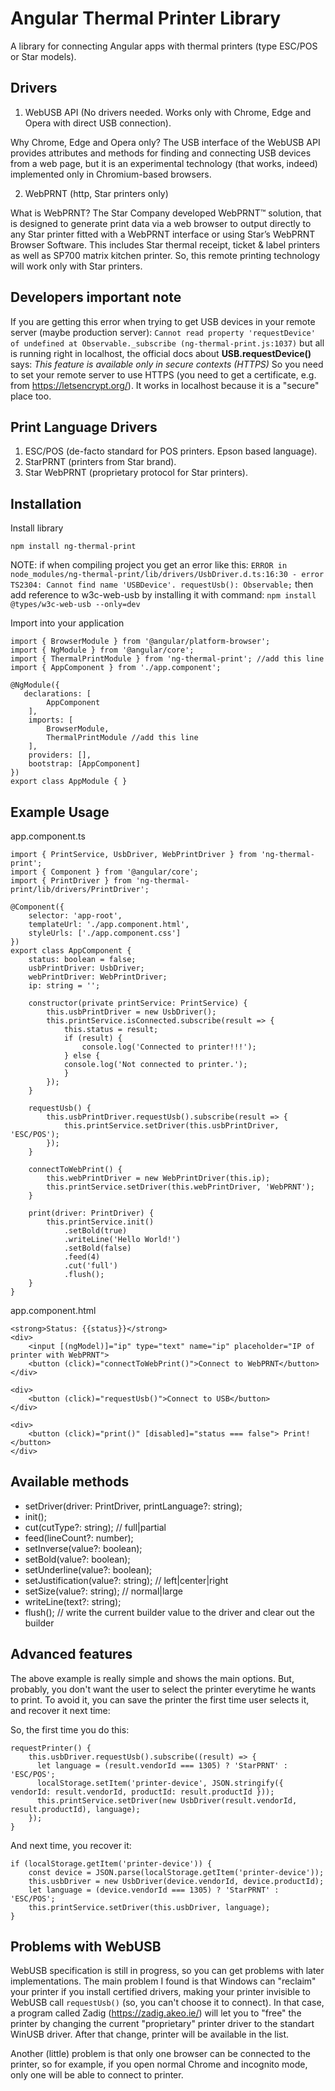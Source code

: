 
# Angular Thermal Printer Library

A library for connecting Angular apps with thermal printers (type ESC/POS or Star models).

## Drivers

1. WebUSB API (No drivers needed. Works only with Chrome, Edge and Opera with direct USB connection).

Why Chrome, Edge and Opera only? The USB interface of the WebUSB API provides attributes and methods for finding and connecting USB devices from a web page, but it is an experimental technology (that works, indeed) implemented only in Chromium-based browsers.

2. WebPRNT (http, Star printers only)

What is WebPRNT? The Star Company developed WebPRNT™ solution, that is designed to generate print data via a web browser to output directly to any Star printer fitted with a WebPRNT interface or using Star’s WebPRNT Browser Software. This includes Star thermal receipt, ticket & label printers as well as SP700 matrix kitchen printer. So, this remote printing technology will work only with Star printers.

## Developers important note

If you are getting this error when trying to get USB devices in your remote server (maybe production server):
`Cannot read property 'requestDevice' of undefined at Observable._subscribe (ng-thermal-print.js:1037)`
but all is running right in localhost, the official docs about **USB.requestDevice()** says: _This feature is available only in secure contexts (HTTPS)_
So you need to set your remote server to use HTTPS (you need to get a certificate, e.g. from https://letsencrypt.org/). It works in localhost because it is a "secure" place too.

## Print Language Drivers

1. ESC/POS (de-facto standard for POS printers. Epson based language).
2. StarPRNT (printers from Star brand).
3. Star WebPRNT (proprietary protocol for Star printers).

## Installation

Install library

`npm install ng-thermal-print`

NOTE: if when compiling project you get an error like this:
`ERROR in node_modules/ng-thermal-print/lib/drivers/UsbDriver.d.ts:16:30 - error TS2304: Cannot find name 'USBDevice'. requestUsb(): Observable;`
then add reference to w3c-web-usb by installing it with command: `npm install @types/w3c-web-usb --only=dev`

Import into your application

    import { BrowserModule } from '@angular/platform-browser';
    import { NgModule } from '@angular/core';
    import { ThermalPrintModule } from 'ng-thermal-print'; //add this line
    import { AppComponent } from './app.component';

    @NgModule({
       declarations: [
            AppComponent
        ],
        imports: [
            BrowserModule,
            ThermalPrintModule //add this line
        ],
        providers: [],
        bootstrap: [AppComponent]
    })
    export class AppModule { }

## Example Usage

app.component.ts

    import { PrintService, UsbDriver, WebPrintDriver } from 'ng-thermal-print';
    import { Component } from '@angular/core';
    import { PrintDriver } from 'ng-thermal-print/lib/drivers/PrintDriver';

    @Component({
        selector: 'app-root',
        templateUrl: './app.component.html',
        styleUrls: ['./app.component.css']
    })
    export class AppComponent {
        status: boolean = false;
        usbPrintDriver: UsbDriver;
        webPrintDriver: WebPrintDriver;
        ip: string = '';

        constructor(private printService: PrintService) {
            this.usbPrintDriver = new UsbDriver();
            this.printService.isConnected.subscribe(result => {
                this.status = result;
                if (result) {
                    console.log('Connected to printer!!!');
                } else {
                console.log('Not connected to printer.');
                }
            });
        }

        requestUsb() {
            this.usbPrintDriver.requestUsb().subscribe(result => {
                this.printService.setDriver(this.usbPrintDriver, 'ESC/POS');
            });
        }

        connectToWebPrint() {
            this.webPrintDriver = new WebPrintDriver(this.ip);
            this.printService.setDriver(this.webPrintDriver, 'WebPRNT');
        }

        print(driver: PrintDriver) {
            this.printService.init()
                .setBold(true)
                .writeLine('Hello World!')
                .setBold(false)
                .feed(4)
                .cut('full')
                .flush();
        }
    }

app.component.html

    <strong>Status: {{status}}</strong>
    <div>
        <input [(ngModel)]="ip" type="text" name="ip" placeholder="IP of printer with WebPRNT">
        <button (click)="connectToWebPrint()">Connect to WebPRNT</button>
    </div>

    <div>
        <button (click)="requestUsb()">Connect to USB</button>
    </div>

    <div>
        <button (click)="print()" [disabled]="status === false"> Print!</button>
    </div>

## Available methods

* setDriver(driver: PrintDriver, printLanguage?: string);
* init();
* cut(cutType?: string); // full|partial
* feed(lineCount?: number);
* setInverse(value?: boolean);
* setBold(value?: boolean);
* setUnderline(value?: boolean);
* setJustification(value?: string); // left|center|right
* setSize(value?: string); // normal|large
* writeLine(text?: string);
* flush(); // write the current builder value to the driver and clear out the builder

## Advanced features

The above example is really simple and shows the main options. But, probably, you don't want the user to select the printer everytime he wants to print. To avoid it, you can save the printer the first time user selects it, and recover it next time:

So, the first time you do this:
  
    requestPrinter() {
        this.usbDriver.requestUsb().subscribe((result) => {
          let language = (result.vendorId === 1305) ? 'StarPRNT' : 'ESC/POS';
          localStorage.setItem('printer-device', JSON.stringify({ vendorId: result.vendorId, productId: result.productId }));
          this.printService.setDriver(new UsbDriver(result.vendorId, result.productId), language);
        });
    }

And next time, you recover it:

    if (localStorage.getItem('printer-device')) {
        const device = JSON.parse(localStorage.getItem('printer-device'));
        this.usbDriver = new UsbDriver(device.vendorId, device.productId);
        let language = (device.vendorId === 1305) ? 'StarPRNT' : 'ESC/POS';
        this.printService.setDriver(this.usbDriver, language);
    }
    
## Problems with WebUSB

WebUSB specification is still in progress, so you can get problems with later implementations. The main problem I found is that Windows can "reclaim" your printer if you install certified drivers, making your printer invisible to WebUSB call `requestUsb()` (so, you can't choose it to connect). In that case, a program called Zadig (https://zadig.akeo.ie/) will let you to "free" the printer by changing the current "proprietary" printer driver to the standart WinUSB driver. After that change, printer will be available in the list.

Another (little) problem is that only one browser can be connected to the printer, so for example, if you open normal Chrome and incognito mode, only one will be able to connect to printer.
